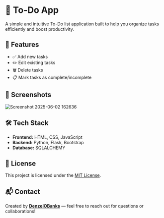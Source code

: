 # 📝 To-Do App

A simple and intuitive To-Do list application built to help you organize tasks efficiently and boost productivity.

## 🚀 Features

* ✅ Add new tasks
* ✏️ Edit existing tasks
* 🗑️ Delete tasks
* 📋 Mark tasks as complete/incomplete

## 📸 Screenshots

![Screenshot 2025-06-02 162636](https://github.com/user-attachments/assets/cd89bcc7-ba8e-4f0e-a3d0-0b86c7a498aa)

## 🛠️ Tech Stack

* **Frontend:** HTML, CSS, JavaScript
* **Backend:** Python, Flask, Bootstrap
* **Database:** SQLALCHEMY


## 📃 License

This project is licensed under the [MIT License](LICENSE).

## 📬 Contact

Created by **[DenzelOBanks](https://github.com/DenzelOBanks)** — feel free to reach out for questions or collaborations!
